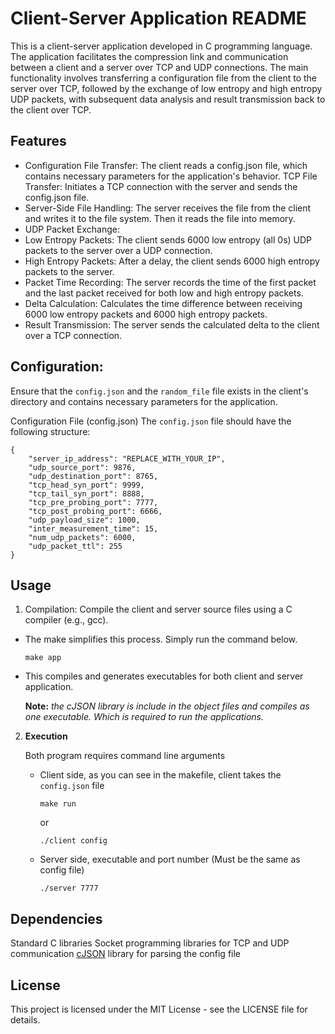 # Client-Server Application README
This is a client-server application developed in C programming language. The application facilitates the compression link and communication between a client and a server over TCP and UDP connections. The main functionality involves transferring a configuration file from the client to the server over TCP, followed by the exchange of low entropy and high entropy UDP packets, with subsequent data analysis and result transmission back to the client over TCP.

## Features
- Configuration File Transfer: The client reads a config.json file, which contains necessary parameters for the application's behavior.
TCP File Transfer: Initiates a TCP connection with the server and sends the config.json file.
- Server-Side File Handling: The server receives the file from the client and writes it to the file system. Then it reads the file into memory.
- UDP Packet Exchange:
- Low Entropy Packets: The client sends 6000 low entropy (all 0s) UDP packets to the server over a UDP connection.
- High Entropy Packets: After a delay, the client sends 6000 high entropy packets to the server.
- Packet Time Recording: The server records the time of the first packet and the last packet received for both low and high entropy packets.
- Delta Calculation: Calculates the time difference between receiving 6000 low entropy packets and 6000 high entropy packets.
- Result Transmission: The server sends the calculated delta to the client over a TCP connection.

## Configuration:
Ensure that the `config.json` and the `random_file` file exists in the client's directory and contains necessary parameters for the application.

Configuration File (config.json)
The `config.json` file should have the following structure:

```
{
    "server_ip_address": "REPLACE_WITH_YOUR_IP",
    "udp_source_port": 9876,
    "udp_destination_port": 8765,
    "tcp_head_syn_port": 9999,
    "tcp_tail_syn_port": 8888,
    "tcp_pre_probing_port": 7777,
    "tcp_post_probing_port": 6666,
    "udp_payload_size": 1000,
    "inter_measurement_time": 15,
    "num_udp_packets": 6000,
    "udp_packet_ttl": 255
}
```

## Usage
1. Compilation: Compile the client and server source files using a C compiler (e.g., gcc).
- The make simplifies this process. Simply run the command below.
	```
	make app
	```
- This compiles and generates executables for both client and server application. 

	**Note:** *the cJSON library is include in the object files and compiles as one executable. Which is required to run the applications.*

2. **Execution** 

	Both program requires command line arguments

	- Client side, as you can see in the makefile, client takes the `config.json` file
		```
		make run
		```
		or
		```
		./client config
		```

	- Server side, executable and port number (Must be the same as config file)
		```
		./server 7777
		```

## Dependencies
Standard C libraries
Socket programming libraries for TCP and UDP communication
[cJSON](https://github.com/DaveGamble/cJSON) library for parsing the config file

## License
This project is licensed under the MIT License - see the LICENSE file for details.
